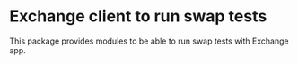 # Exchange client to run swap tests

This package provides modules to be able to run swap tests with Exchange app.